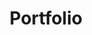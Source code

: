 ---
title: Portfolio
layout: collection
permalink: /portfolio/
collection: portfolio
entries_layout: list # grid
classes: wide
---